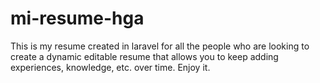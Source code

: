 # mi-resume-hga
 This is my resume created in laravel for all the people who are looking to create a dynamic editable resume that allows you to keep adding experiences, knowledge, etc. over time. Enjoy it.
